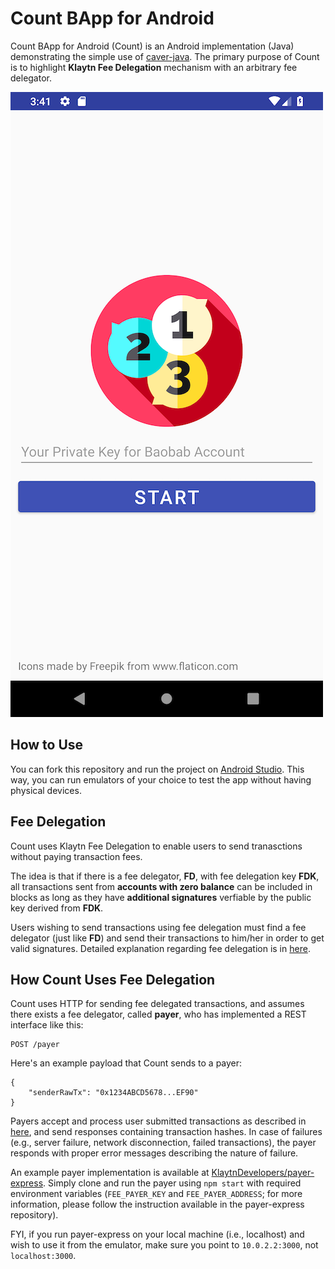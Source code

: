 # Count BApp for Android

Count BApp for Android (Count) is an Android implementation (Java) demonstrating the simple use of [caver-java](https://github.com/klaytn/caver-java). The primary purpose of Count is to highlight **Klaytn Fee Delegation** mechanism with an arbitrary fee delegator.

![](imgs/screenshot_main.png)

## How to Use
You can fork this repository and run the project on [Android Studio](https://developer.android.com/studio). 
This way, you can run emulators of your choice to test the app without having physical devices.

## Fee Delegation
Count uses Klaytn Fee Delegation to enable users to send tranasctions without paying transaction fees. 

The idea is that if there is a fee delegator, **FD**, with fee delegation key **FDK**, all transactions sent from **accounts with zero balance** can be included in blocks as long as they have **additional signatures** verfiable by the public key derived from **FDK**. 

Users wishing to send transactions using fee delegation must find a fee delegator (just like **FD**) and send their transactions to him/her in order to get valid signatures. Detailed explanation regarding fee delegation is in [here](https://forum.klaytn.com/t/fee-delegation-explained/31).


## How Count Uses Fee Delegation
Count uses HTTP for sending fee delegated transactions, and assumes there exists a fee delegator, called **payer**, who has implemented a REST interface like this:

```
POST /payer
```

Here's an example payload that Count sends to a payer:

```
{
    "senderRawTx": "0x1234ABCD5678...EF90" 
}
```

Payers accept and process user submitted transactions as described in [here](https://forum.klaytn.com/t/fee-delegation-explained/31), and send responses containing transaction hashes. In case of failures (e.g., server failure, network disconnection, failed transactions), the payer responds with proper error messages describing the nature of failure.

An example payer implementation is available at [KlaytnDevelopers/payer-express](https://github.com/KlaytnDevelopers/payer-express). Simply clone and run the payer using `npm start` with required environment variables (`FEE_PAYER_KEY` and `FEE_PAYER_ADDRESS`; for more information, please follow the instruction available in the payer-express repository). 

FYI, if you run payer-express on your local machine (i.e., localhost) and wish to use it from the emulator, make sure you point to `10.0.2.2:3000`, not `localhost:3000`.
